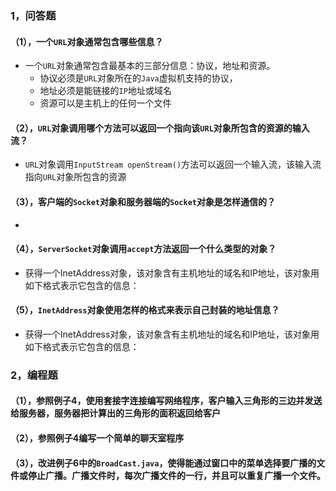 ### 1，问答题

#### （1），一个```URL```对象通常包含哪些信息？
* 一个```URL```对象通常包含最基本的三部分信息：协议，地址和资源。
  * 协议必须是```URL```对象所在的```Java```虚拟机支持的协议，
  * 地址必须是能链接的```IP```地址或域名
  * 资源可以是主机上的任何一个文件

#### （2），```URL```对象调用哪个方法可以返回一个指向该```URL```对象所包含的资源的输入流？
* ```URL```对象调用```InputStream openStream()```方法可以返回一个输入流，该输入流指向```URL```对象所包含的资源

#### （3），客户端的```Socket```对象和服务器端的```Socket```对象是怎样通信的？
* 

#### （4），```ServerSocket```对象调用```accept```方法返回一个什么类型的对象？
* 获得一个InetAddress对象，该对象含有主机地址的域名和IP地址，该对象用如下格式表示它包含的信息：

#### （5），```InetAddress```对象使用怎样的格式来表示自己封装的地址信息？
* 获得一个InetAddress对象，该对象含有主机地址的域名和IP地址，该对象用如下格式表示它包含的信息：


### 2，编程题

#### （1），参照例子4，使用套接字连接编写网络程序，客户输入三角形的三边并发送给服务器，服务器把计算出的三角形的面积返回给客户


#### （2），参照例子4编写一个简单的聊天室程序


#### （3），改进例子6中的```BroadCast.java```，使得能通过窗口中的菜单选择要广播的文件或停止广播。广播文件时，每次广播文件的一行，并且可以重复广播一个文件。




